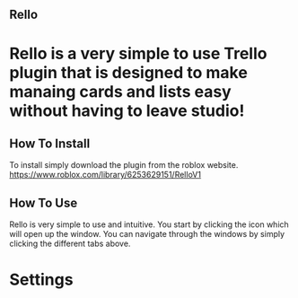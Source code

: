 ## Rello
# Rello is a very simple to use Trello plugin that is designed to make manaing cards and lists easy without having to leave studio!

## How To Install
To install simply download the plugin from the roblox website.
https://www.roblox.com/library/6253629151/RelloV1

## How To Use
Rello is very simple to use and intuitive. You start by clicking the icon which will open up the window. You can navigate through the windows by simply clicking the different tabs above.

# Settings
